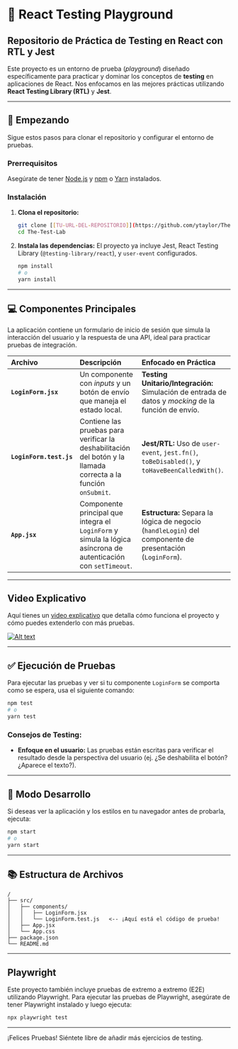 

# 🧪 React Testing Playground

## Repositorio de Práctica de Testing en React con RTL y Jest

Este proyecto es un entorno de prueba (*playground*) diseñado específicamente para practicar y dominar los conceptos de **testing** en aplicaciones de React. Nos enfocamos en las mejores prácticas utilizando **React Testing Library (RTL)** y **Jest**.

-----

## 🚀 Empezando

Sigue estos pasos para clonar el repositorio y configurar el entorno de pruebas.

### Prerrequisitos

Asegúrate de tener [Node.js](https://nodejs.org/en) y [npm](https://www.npmjs.com/) o [Yarn](https://classic.yarnpkg.com/lang/en/docs/install/) instalados.

### Instalación

1.  **Clona el repositorio:**

    ```bash
    git clone [[TU-URL-DEL-REPOSITORIO]](https://github.com/ytaylor/The-Test-Lab.git)
    cd The-Test-Lab
    ```

2.  **Instala las dependencias:**
    El proyecto ya incluye Jest, React Testing Library (`@testing-library/react`), y `user-event` configurados.

    ```bash
    npm install
    # o
    yarn install
    ```

-----

## 💻 Componentes Principales

La aplicación contiene un formulario de inicio de sesión que simula la interacción del usuario y la respuesta de una API, ideal para practicar pruebas de integración.

| Archivo | Descripción | Enfocado en Práctica |
| :--- | :--- | :--- |
| **`LoginForm.jsx`** | Un componente con *inputs* y un botón de envío que maneja el estado local. | **Testing Unitario/Integración:** Simulación de entrada de datos y *mocking* de la función de envío. |
| **`LoginForm.test.js`** | Contiene las pruebas para verificar la deshabilitación del botón y la llamada correcta a la función `onSubmit`. | **Jest/RTL:** Uso de `user-event`, `jest.fn()`, `toBeDisabled()`, y `toHaveBeenCalledWith()`. |
| **`App.jsx`** | Componente principal que integra el `LoginForm` y simula la lógica asíncrona de autenticación con `setTimeout`. | **Estructura:** Separa la lógica de negocio (`handleLogin`) del componente de presentación (`LoginForm`). |

-----
## Video Explicativo
Aquí tienes un [video explicativo](https://youtu.be/CuobY57kw20) que detalla cómo funciona el proyecto y cómo puedes extenderlo con más pruebas.

[![Alt text](https://img.youtube.com/vi/CuobY57kw20/0.jpg)](https://www.youtube.com/watch?v=CuobY57kw20)

---  

## ✅ Ejecución de Pruebas

Para ejecutar las pruebas y ver si tu componente `LoginForm` se comporta como se espera, usa el siguiente comando:

```bash
npm test
# o
yarn test
```

### Consejos de Testing:

  * **Enfoque en el usuario:** Las pruebas están escritas para verificar el resultado desde la perspectiva del usuario (ej. ¿Se deshabilita el botón? ¿Aparece el texto?).

-----

## 🎨 Modo Desarrollo

Si deseas ver la aplicación y los estilos en tu navegador antes de probarla, ejecuta:

```bash
npm start
# o
yarn start
```

-----

## 📚 Estructura de Archivos

```
/
├── src/
│   ├── components/
│   │   ├── LoginForm.jsx
│   │   └── LoginForm.test.js   <-- ¡Aquí está el código de prueba!
│   ├── App.jsx
│   └── App.css
├── package.json
└── README.md
```

-----
## Playwright 

Este proyecto también incluye pruebas de extremo a extremo (E2E) utilizando Playwright. Para ejecutar las pruebas de Playwright, asegúrate de tener Playwright instalado y luego ejecuta:

```bash
npx playwright test
```    
---

¡Felices Pruebas\! Siéntete libre de añadir más ejercicios de testing.